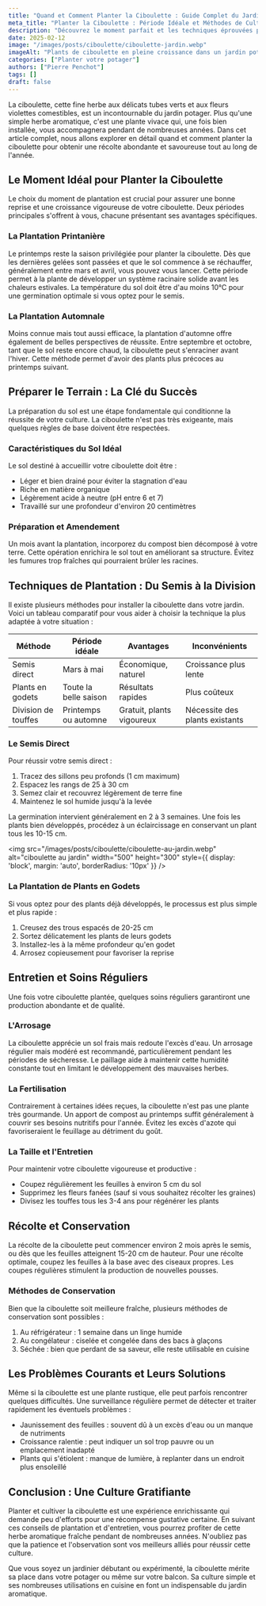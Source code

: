 ```yaml
---
title: "Quand et Comment Planter la Ciboulette : Guide Complet du Jardinier"
meta_title: "Planter la Ciboulette : Période Idéale et Méthodes de Culture"
description: "Découvrez le moment parfait et les techniques éprouvées pour planter votre ciboulette. Guide détaillé pour réussir la culture de cette herbe aromatique indispensable au potager."
date: 2025-02-12
image: "/images/posts/ciboulette/ciboulette-jardin.webp"
imageAlt: "Plants de ciboulette en pleine croissance dans un jardin potager"
categories: ["Planter votre potager"]
authors: ["Pierre Penchot"]
tags: []
draft: false
---
```


La ciboulette, cette fine herbe aux délicats tubes verts et aux fleurs violettes comestibles, est un incontournable du jardin potager. Plus qu'une simple herbe aromatique, c'est une plante vivace qui, une fois bien installée, vous accompagnera pendant de nombreuses années. Dans cet article complet, nous allons explorer en détail quand et comment planter la ciboulette pour obtenir une récolte abondante et savoureuse tout au long de l'année.

## Le Moment Idéal pour Planter la Ciboulette

Le choix du moment de plantation est crucial pour assurer une bonne reprise et une croissance vigoureuse de votre ciboulette. Deux périodes principales s'offrent à vous, chacune présentant ses avantages spécifiques.

### La Plantation Printanière

Le printemps reste la saison privilégiée pour planter la ciboulette. Dès que les dernières gelées sont passées et que le sol commence à se réchauffer, généralement entre mars et avril, vous pouvez vous lancer. Cette période permet à la plante de développer un système racinaire solide avant les chaleurs estivales. La température du sol doit être d'au moins 10°C pour une germination optimale si vous optez pour le semis.

### La Plantation Automnale

Moins connue mais tout aussi efficace, la plantation d'automne offre également de belles perspectives de réussite. Entre septembre et octobre, tant que le sol reste encore chaud, la ciboulette peut s'enraciner avant l'hiver. Cette méthode permet d'avoir des plants plus précoces au printemps suivant.

## Préparer le Terrain : La Clé du Succès

La préparation du sol est une étape fondamentale qui conditionne la réussite de votre culture. La ciboulette n'est pas très exigeante, mais quelques règles de base doivent être respectées.

### Caractéristiques du Sol Idéal

Le sol destiné à accueillir votre ciboulette doit être :
- Léger et bien drainé pour éviter la stagnation d'eau
- Riche en matière organique
- Légèrement acide à neutre (pH entre 6 et 7)
- Travaillé sur une profondeur d'environ 20 centimètres

### Préparation et Amendement

Un mois avant la plantation, incorporez du compost bien décomposé à votre terre. Cette opération enrichira le sol tout en améliorant sa structure. Évitez les fumures trop fraîches qui pourraient brûler les racines.

## Techniques de Plantation : Du Semis à la Division

Il existe plusieurs méthodes pour installer la ciboulette dans votre jardin. Voici un tableau comparatif pour vous aider à choisir la technique la plus adaptée à votre situation :

| Méthode | Période idéale | Avantages | Inconvénients |
|---------|---------------|------------|---------------|
| Semis direct | Mars à mai | Économique, naturel | Croissance plus lente |
| Plants en godets | Toute la belle saison | Résultats rapides | Plus coûteux |
| Division de touffes | Printemps ou automne | Gratuit, plants vigoureux | Nécessite des plants existants |

### Le Semis Direct

Pour réussir votre semis direct :

1. Tracez des sillons peu profonds (1 cm maximum)
2. Espacez les rangs de 25 à 30 cm
3. Semez clair et recouvrez légèrement de terre fine
4. Maintenez le sol humide jusqu'à la levée

La germination intervient généralement en 2 à 3 semaines. Une fois les plants bien développés, procédez à un éclaircissage en conservant un plant tous les 10-15 cm.

<img src="/images/posts/ciboulette/ciboulette-au-jardin.webp" alt="ciboulette au jardin" width="500" height="300" style={{ display: 'block', margin: 'auto', borderRadius: '10px' }} />

### La Plantation de Plants en Godets

Si vous optez pour des plants déjà développés, le processus est plus simple et plus rapide :

1. Creusez des trous espacés de 20-25 cm
2. Sortez délicatement les plants de leurs godets
3. Installez-les à la même profondeur qu'en godet
4. Arrosez copieusement pour favoriser la reprise

## Entretien et Soins Réguliers

Une fois votre ciboulette plantée, quelques soins réguliers garantiront une production abondante et de qualité.

### L'Arrosage

La ciboulette apprécie un sol frais mais redoute l'excès d'eau. Un arrosage régulier mais modéré est recommandé, particulièrement pendant les périodes de sécheresse. Le paillage aide à maintenir cette humidité constante tout en limitant le développement des mauvaises herbes.

### La Fertilisation

Contrairement à certaines idées reçues, la ciboulette n'est pas une plante très gourmande. Un apport de compost au printemps suffit généralement à couvrir ses besoins nutritifs pour l'année. Évitez les excès d'azote qui favoriseraient le feuillage au détriment du goût.

### La Taille et l'Entretien

Pour maintenir votre ciboulette vigoureuse et productive :
- Coupez régulièrement les feuilles à environ 5 cm du sol
- Supprimez les fleurs fanées (sauf si vous souhaitez récolter les graines)
- Divisez les touffes tous les 3-4 ans pour régénérer les plants

## Récolte et Conservation

La récolte de la ciboulette peut commencer environ 2 mois après le semis, ou dès que les feuilles atteignent 15-20 cm de hauteur. Pour une récolte optimale, coupez les feuilles à la base avec des ciseaux propres. Les coupes régulières stimulent la production de nouvelles pousses.

### Méthodes de Conservation

Bien que la ciboulette soit meilleure fraîche, plusieurs méthodes de conservation sont possibles :
1. Au réfrigérateur : 1 semaine dans un linge humide
2. Au congélateur : ciselée et congelée dans des bacs à glaçons
3. Séchée : bien que perdant de sa saveur, elle reste utilisable en cuisine

## Les Problèmes Courants et Leurs Solutions

Même si la ciboulette est une plante rustique, elle peut parfois rencontrer quelques difficultés. Une surveillance régulière permet de détecter et traiter rapidement les éventuels problèmes :

- Jaunissement des feuilles : souvent dû à un excès d'eau ou un manque de nutriments
- Croissance ralentie : peut indiquer un sol trop pauvre ou un emplacement inadapté
- Plants qui s'étiolent : manque de lumière, à replanter dans un endroit plus ensoleillé

## Conclusion : Une Culture Gratifiante

Planter et cultiver la ciboulette est une expérience enrichissante qui demande peu d'efforts pour une récompense gustative certaine. En suivant ces conseils de plantation et d'entretien, vous pourrez profiter de cette herbe aromatique fraîche pendant de nombreuses années. N'oubliez pas que la patience et l'observation sont vos meilleurs alliés pour réussir cette culture.

Que vous soyez un jardinier débutant ou expérimenté, la ciboulette mérite sa place dans votre potager ou même sur votre balcon. Sa culture simple et ses nombreuses utilisations en cuisine en font un indispensable du jardin aromatique.